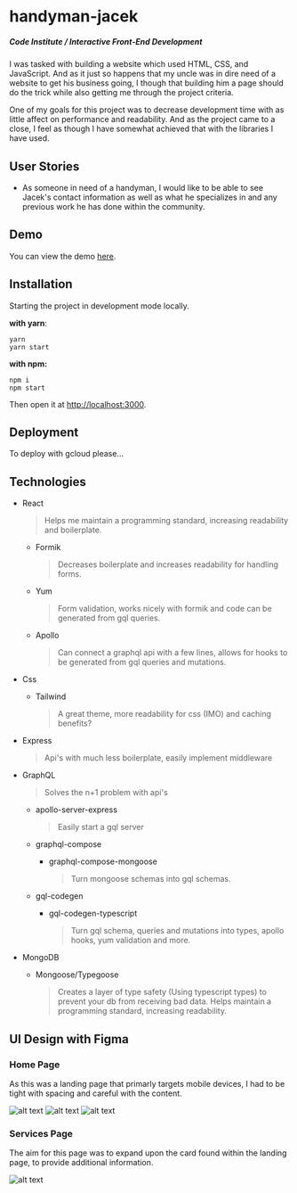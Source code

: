 # handyman-jacek
##### Code Institute / Interactive Front-End Development

I was tasked with building a website which used HTML, CSS, and JavaScript. And as it just so happens that my uncle was in dire need of a website to get his business going, I though that building him a page should do the trick while also getting me through the project criteria. 

One of my goals for this project was to decrease development time with as little affect on performance and readability. And as the project came to a close, I feel as though I have somewhat achieved that with the libraries I have used.


## User Stories
- As someone in need of a handyman, I would like to be able to see Jacek's contact information as well as what he specializes in and any previous work he has done within the community. 


## Demo
You can view the demo [here](https://handymanjacek.com).


## Installation
Starting the project in development mode locally.

**with yarn**:
```
yarn
yarn start
```

**with npm:**
```
npm i
npm start
```

Then open it at [http://localhost:3000](http://localhost:3000).


## Deployment
To deploy with gcloud please...


## Technologies
- React
  > Helps me maintain a programming standard, increasing readability and boilerplate.

  - Formik
    > Decreases boilerplate and increases readability for handling forms.
  - Yum
    > Form validation, works nicely with formik and code can be generated from gql queries.
  - Apollo
    > Can connect a graphql api with a few lines, allows for hooks to be generated from gql queries and mutations.

- Css
  - Tailwind
    > A great theme, more readability for css (IMO) and caching benefits?

* Express
  > Api's with much less boilerplate, easily implement middleware
* GraphQL

  > Solves the n+1 problem with api's

  - apollo-server-express
    > Easily start a gql server
  - graphql-compose

    - graphql-compose-mongoose
      > Turn mongoose schemas into gql schemas.

  - gql-codegen
    - gql-codegen-typescript
      > Turn gql schema, queries and mutations into types, apollo hooks, yum validation and more.

* MongoDB
  - Mongoose/Typegoose
    > Creates a layer of type safety (Using typescript types) to prevent your db from receiving bad data. Helps maintain a programming standard, increasing readability.



## UI Design with Figma
### **Home Page**
As this was a landing page that primarly targets mobile devices, I had to be tight with spacing and careful with the content.

![alt text](https://i.imgur.com/Pe86Nwv.png)
![alt text](https://i.imgur.com/qwZe3Ma.png)
![alt text](https://i.imgur.com/pghDif8.png)

### **Services Page**
The aim for this page was to expand upon the card found within the landing page, to provide additional information.

![alt text](https://i.imgur.com/iRZ5t4r.png)
